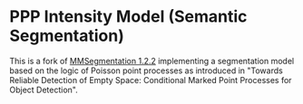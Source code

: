 # PPP Intensity Model (Semantic Segmentation)
This is a fork of [MMSegmentation 1.2.2](https://github.com/open-mmlab/mmsegmentation/tree/v1.2.2) implementing a segmentation model based on the logic of Poisson point processes as introduced in  "Towards Reliable Detection of Empty Space: Conditional Marked Point Processes for Object Detection".